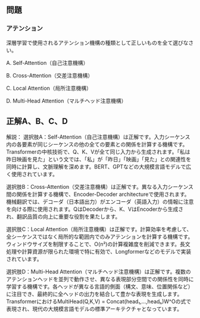 ## 問題
### アテンション
深層学習で使用されるアテンション機構の種類として正しいものを全て選びなさい。

A. Self-Attention（自己注意機構）

B. Cross-Attention（交差注意機構）

C. Local Attention（局所注意機構）

D. Multi-Head Attention（マルチヘッド注意機構）

## 正解A、B、C、D

解説：
選択肢A：Self-Attention（自己注意機構）は正解です。入力シーケンス内の各要素が同じシーケンスの他の全ての要素との関係を計算する機構です。Transformerの中核技術で、Q、K、Vが全て同じ入力から生成されます。「私は昨日映画を見た」という文では、「私」が「昨日」「映画」「見た」との関連性を同時に計算し、文脈理解を深めます。BERT、GPTなどの大規模言語モデルで広く使用されています。

選択肢B：Cross-Attention（交差注意機構）は正解です。異なる入力シーケンス間の関係を計算する機構で、Encoder-Decoder architectureで使用されます。機械翻訳では、デコーダ（日本語出力）がエンコーダ（英語入力）の情報に注意を向ける際に使用されます。QはDecoderから、K、VはEncoderから生成され、翻訳品質の向上に重要な役割を果たします。

選択肢C：Local Attention（局所注意機構）は正解です。計算効率を考慮して、全シーケンスではなく局所的な範囲内でのみアテンションを計算する機構です。ウィンドウサイズを制限することで、O(n²)の計算複雑度を削減できます。長文処理や計算資源が限られた環境で特に有効で、Longformerなどのモデルで実装されています。

選択肢D：Multi-Head Attention（マルチヘッド注意機構）は正解です。複数のアテンションヘッドを並列で動作させ、異なる表現部分空間での関係性を同時に学習する機構です。各ヘッドが異なる言語的側面（構文、意味、位置関係など）に注目でき、最終的に全ヘッドの出力を結合して豊かな表現を生成します。TransformerにおけるMultiHead(Q,K,V) = Concat(head₁,...,headₕ)W^Oの式で表現され、現代の大規模言語モデルの標準アーキテクチャとなっています。 